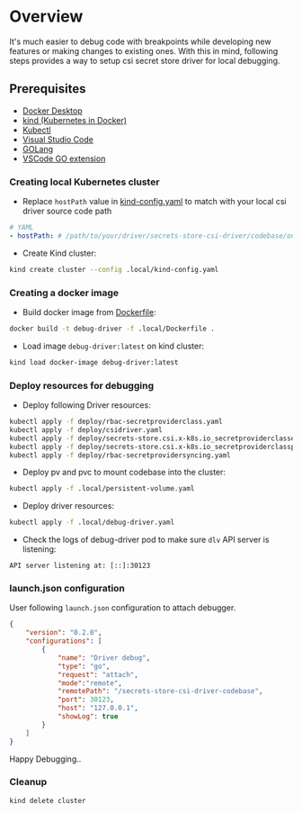 # Overview
It's much easier to debug code with breakpoints while developing new features or making changes to existing ones. With this in mind, following steps provides a way to setup csi secret store driver for local debugging.

## Prerequisites

* [Docker Desktop](https://docs.docker.com/get-docker)
* [kind (Kubernetes in Docker)](https://kind.sigs.k8s.io)
* [Kubectl](https://kubernetes.io/de/docs/tasks/tools/install-kubectl)
* [Visual Studio Code](https://code.visualstudio.com/download)
* [GOLang](https://golang.org/doc/install)
* [VSCode GO extension](https://marketplace.visualstudio.com/items?itemName=golang.Go)


### Creating local Kubernetes cluster
- Replace `hostPath` value in [kind-config.yaml](kind-config.yaml) to match with your local csi driver source code path
``` yaml
# YAML
- hostPath: # /path/to/your/driver/secrets-store-csi-driver/codebase/on/host
```
- Create Kind cluster:
```sh
kind create cluster --config .local/kind-config.yaml
```


### Creating a docker image
- Build docker image from [Dockerfile](Dockerfile):

```sh
docker build -t debug-driver -f .local/Dockerfile .
```

- Load image `debug-driver:latest` on kind cluster:

```sh
kind load docker-image debug-driver:latest
```

### Deploy resources for debugging
- Deploy following Driver resources:
```sh
kubectl apply -f deploy/rbac-secretproviderclass.yaml
kubectl apply -f deploy/csidriver.yaml
kubectl apply -f deploy/secrets-store.csi.x-k8s.io_secretproviderclasses.yaml
kubectl apply -f deploy/secrets-store.csi.x-k8s.io_secretproviderclasspodstatuses.yaml
kubectl apply -f deploy/rbac-secretprovidersyncing.yaml
```

- Deploy pv and pvc to mount codebase into the cluster:
```sh
kubectl apply -f .local/persistent-volume.yaml
```

- Deploy driver resources:
```sh
kubectl apply -f .local/debug-driver.yaml
```
- Check the logs of debug-driver pod to make sure `dlv` API server is listening:
```
API server listening at: [::]:30123
```

### launch.json configuration
User following `launch.json` configuration to attach debugger.
```json
{
    "version": "0.2.0",
    "configurations": [
        {
            "name": "Driver debug",
            "type": "go",
            "request": "attach",
            "mode":"remote",
            "remotePath": "/secrets-store-csi-driver-codebase",
            "port": 30123,
            "host": "127.0.0.1",
            "showLog": true
        }
    ]
}
```
Happy Debugging..

### Cleanup
```sh
kind delete cluster
```
